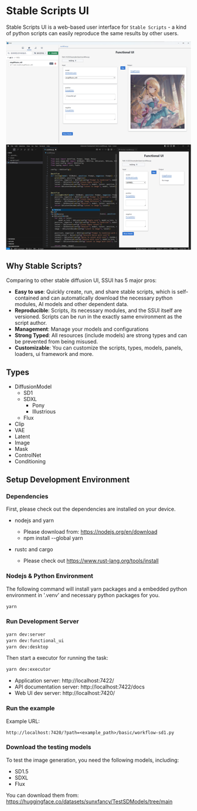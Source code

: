 Stable Scripts UI
====================

Stable Scripts UI is a web-based user interface for `Stable Scripts` - a kind of python scripts can easily reproduce the same results by other users.


![Desktop Version](doc/images/desktop.png)
![VSCode Plugin](doc/images/vscode-plugin.png)


## Why Stable Scripts?

Comparing to other stable diffusion UI, SSUI has 5 major pros:

- **Easy to use**: Quickly create, run, and share stable scripts, which is self-contained and can automatically download the necessary python modules, AI models and other dependent data.
- **Reproducible**: Scripts, its necessary modules, and the SSUI itself are versioned. Scripts can be run in the exactly same environment as the script author.
- **Management**: Manage your models and configurations 
- **Strong Typed**: All resources (include models) are strong types and can be prevented from being misused.
- **Customizable**: You can customize the scripts, types, models, panels, loaders, ui framework and more.


## Types

- DiffusionModel
  - SD1
  - SDXL
    - Pony
    - Illustrious
  - Flux
- Clip
- VAE
- Latent
- Image
- Mask
- ControlNet
- Conditioning


## Setup Development Environment

### Dependencies

First, please check out the dependencies are installed on your device.

- nodejs and yarn
  - Please download from: https://nodejs.org/en/download
  - npm install --global yarn

- rustc and cargo
  - Please check out https://www.rust-lang.org/tools/install


### Nodejs & Python Environment

The following command will install yarn packages and a embedded python environment in '.venv' and necessary python packages for you.

```bash
yarn
```


### Run Development Server

```bash
yarn dev:server
yarn dev:functional_ui
yarn dev:desktop
```

Then start a executor for running the task:
```bash
yarn dev:executor
```

- Application server: http://localhost:7422/
- API documentation server: http://localhost:7422/docs
- Web UI dev server: http://localhost:7420/

### Run the example

Example URL: 
```
http://localhost:7420/?path=<example_path>/basic/workflow-sd1.py
```

### Download the testing models

To test the image generation, you need the following models, including:

- SD1.5
- SDXL
- Flux

You can download them from:
https://huggingface.co/datasets/sunxfancy/TestSDModels/tree/main
